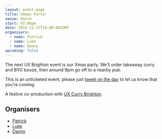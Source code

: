 ```yaml
---
layout: event-page  
title: UXmas Party!
venue: Hatch
start: 07:00pm
date: 2015-12-17T19:00:00ZGMT
organisers:
  - name: Patrick
  - name: Luke
  - name: Danny
upcoming: false
---
```


The next UX Brighton event is our Xmas party. We’ll order takeaway curry and BYO booze, then around 9pm go off to a nearby pub.

This is an unticketed event, please just <a href="https://twitter.com/uxbri">tweet on the day</a> to let us know that you're coming.

A festive co-production with <a href="https://twitter.com/uxcurrybrighton">UX Curry Brighton</a>.

## Organisers

- <a href="http://uxbrighton.org.uk/about/#patrick">Patrick</a>
- <a href="http://uxbrighton.org.uk/about/#luke">Luke</a>
- <a href="http://uxbrighton.org.uk/about/#danny">Danny</a>